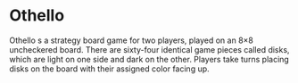 # Othello
Othello s a strategy board game for two players, played on an 8×8 uncheckered board. There are sixty-four identical game pieces called disks, which are light on one side and dark on the other. Players take turns placing disks on the board with their assigned color facing up.

